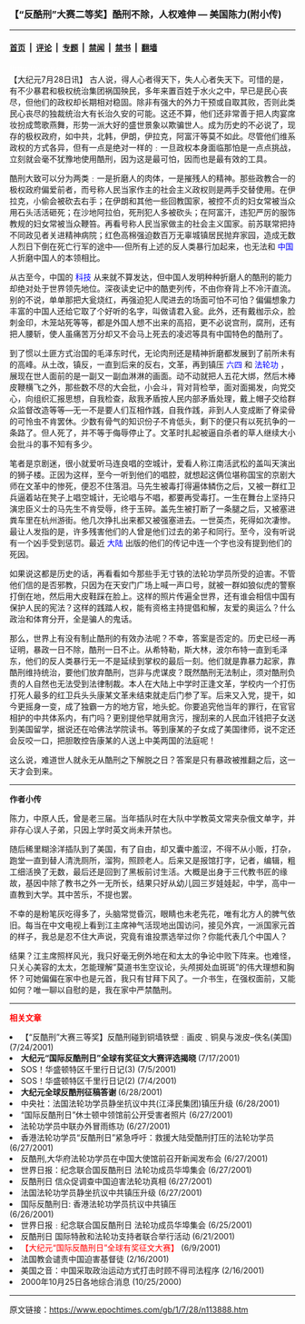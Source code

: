 ### 【“反酷刑”大赛二等奖】酷刑不除，人权难伸 — 美国陈力(附小传)

---

#### [首页](../../../..?n113888) &nbsp;|&nbsp; [评论](../../../../../epoch-comment?n113888) &nbsp;|&nbsp; [专题](../../../../../epoch-special?n113888) &nbsp;|&nbsp; [禁闻](../../../../../epoch-news?n113888) &nbsp;|&nbsp; [禁书](../../../../../books?n113888) &nbsp;|&nbsp; [翻墙](https://github.com/gfw-breaker/nogfw/blob/master/README.md?n113888)


<div class="post_content" id="artbody" itemprop="articleBody">
 <!-- article content begin -->
 <p>
  <font color="#ffffff">
   (http://www.epochtimes.com)
  </font>
  <br/>
  【大纪元7月28日讯】 古人说，得人心者得天下，失人心者失天下。可惜的是，有不少暴君和极权统治集团祸国殃民，多年来置百姓于水火之中，早已是民心丧尽，但他们的政权却长期相对稳固。除非有强大的外力干预或自取其败，否则此类民心丧尽的独裁统治大有长治久安的可能。这还不算，他们还非常善于把人肉宴席妆扮成莺歌燕舞，形势一派大好的盛世景象以欺骗世人。成为历史的不必说了，现存的极权政府，如中共，北韩，伊朗，伊拉克，阿富汗等莫不如此。尽管他们维系政权的方式各异，但有一点是绝对一样的﹕一旦政权本身面临那怕是一点点挑战，立刻就会毫不犹豫地使用酷刑，因为这是最可怕，因而也是最有效的工具。
 </p>
 <p>
  酷刑大致可以分为两类﹕一是折磨人的肉体，一是摧残人的精神。那些政教合一的极权政府偏爱前者，而号称人民当家作主的社会主义政权则是两手交替使用。在伊拉克，小偷会被砍去右手；在伊朗和其他一些回教国家，被控不贞的妇女常被当众用石头活活砸死；在沙地阿拉伯，死刑犯人多被砍头；在阿富汗，违犯严厉的服饰教规的妇女常被当众鞭笞。再看号称人民当家做主的社会主义国家。前苏联常把持不同政见者关进精神病院；红色高棉强迫数百万无辜城镇居民抛弃家园，造成无数人烈日下倒在死亡行军的途中—-但所有上述的反人类暴行加起来，也无法和
  <ok href="http://www3.epochtimes.com/news/epochnews/main/2.html">
   <font color="blue">
    中国
   </font>
  </ok>
  人折磨中国人的本领相比。
 </p>
 <p>
  从古至今，中国的
  <ok href="http://www3.epochtimes.com/news/epochnews/main/6.html">
   <font color="blue">
    科技
   </font>
  </ok>
  从来就不算发达，但中国人发明种种折磨人的酷刑的能力却绝对处于世界领先地位。深夜读史记中的酷吏列传，不由你脊背上不冷汗直流。别的不说，单单那把大瓮烧红，再强迫犯人爬进去的场面可怕不可怕？偏偏想象力丰富的中国人还给它取了个好听的名字，叫做请君入瓮。此外，还有戴枷示众，脸刺金印，木笼站死等等，都是外国人想不出来的高招，更不必说宫刑，腐刑，还有把人腰斩，使人虽痛苦万分却又不会马上死去的凌迟等具有中国特色的酷刑了。
 </p>
 <p>
  到了惯以土匪方式治国的毛泽东时代，无论肉刑还是精神折磨都发展到了前所未有的高峰。从土改，镇反，一直到后来的反右，文革，再到镇压
  <ok href="https://www.epochtimes.com/news/epochnews/news/Focus.asp?Focus_ID=1102">
   <font color="blue">
    六四
   </font>
  </ok>
  和
  <ok href="http://falundafa.org">
   <font color="blue">
    法轮功
   </font>
  </ok>
  ，展现在世人面前的是一副又一副血淋淋的画面。动不动就把人五花大绑，然后木棒皮鞭横飞之外，那些数不尽的大会批，小会斗，背对背检举，面对面揭发，向党交心，向组织汇报思想，自我检查，敌我矛盾按人民内部矛盾处理，戴上帽子交给群众监督改造等等—无一不是要人们互相作践，自我作践，非到人人变成断了脊梁骨的可怜虫不肯罢休。少数有骨气的知识份子不肯低头，剩下的便只有以死抗争的一条路了。但人死了，并不等于侮辱停止了。文革时扎起被逼自杀者的草人继续大小会批斗的事不知有多少。
 </p>
 <p>
  笔者是京剧迷，很小就爱听马连良唱的空城计，爱看人称江南活武松的盖叫天演出的狮子楼。正因为这样，至今一听到他们的唱腔，就想起这俩位堪称国宝的京剧大师在文革中的惨死，便忍不住落泪。马先生被毒打得遍体鳞伤之后，又被一群红卫兵逼着站在凳子上唱空城计，无论唱与不唱，都要再受毒打。一生在舞台上坚持只演忠臣义士的马先生不肯受辱，终于玉碎。盖先生被打断了一条腿之后，又被塞进粪车里在杭州游街。他几次挣扎出来都又被强塞进去。一世英杰，死得如次凄惨。最让人发指的是，许多残害他们的人曾是他们过去的弟子和同行。至今，没有听说有一个凶手受到惩罚。最近
  <ok href="http://www3.epochtimes.com/news/epochnews/main/2.html">
   <font color="blue">
    大陆
   </font>
  </ok>
  出版的他们的传记中连一个字也没有提到他们的死因。
 </p>
 <p>
  如果说这都是历史的话，再看看如今那些手无寸铁的法轮功学员所受的迫害。不管他们信的是否邪教，只因为在天安门广场上喊一声口号，就被一群如狼似虎的警察打倒在地，然后用大皮鞋踩在脸上。这样的照片传遍全世界，还有谁会相信中国有保护人民的宪法？这样的践踏人权，能有资格主持提倡和解，友爱的奥运么？什么政治和体育分开，全是骗人的鬼话。
 </p>
 <p>
  那么，世界上有没有制止酷刑的有效办法呢？不幸，答案是否定的。历史已经一再证明，暴政一日不除，酷刑一日不止。从希特勒，斯大林，波尔布特一直到毛泽东，他们的反人类暴行无一不是延续到掌权的最后一刻。他们就是靠暴力起家，靠酷刑维持统治，要他们放弃酷刑，岂非与虎谋皮？既然酷刑无法制止，须对酷刑负责的人自然也无法受到法律制裁。本人在大陆上中学时正逢文革，学校内一个打伤打死人最多的红卫兵头头康某文革未结束就走后门参了军。后来又入党，提干，如今更摇身一变，成了独霸一方的地方官，地头蛇。你要追究他当年的罪行，在官官相护的中共体系内，有门吗？更别提他早就用贪污，搜刮来的人民血汗钱把子女送到美国留学，据说还在哈佛法学院读书。等到康某的子女成了美国律师，说不定还会反咬一口，把胆敢控告康某的人送上中美两国的法庭呢！
 </p>
 <p>
  这么说，难道世人就永无从酷刑之下解脱之日？答案是只有暴政被推翻之后，这一天才会到来。
 </p>
 <hr/>
 <p>
  <b>
   作者小传
  </b>
 </p>
 <p>
  陈力，中原人氏，曾是老三届。当年插队时在大队中学教英文常夹杂俄文单字，并非存心误人子弟，只因上学时英文尚未开禁也。
 </p>
 <p>
  随后稀里糊涂洋插队到了美国，有了自由，却又囊中羞涩，不得不从小贩，打杂，跑堂一直到替人清洗厕所，溜狗，照顾老人。后来又是报馆打字，记者，编辑，粗工细活换了无数，最后还是回到了黑板前讨生活。大概是出身于三代教书匠的缘故，基因中除了教书之外一无所长，结果只好从幼儿园三岁娃娃起，中学，高中一直教到大学。其中苦乐，不提也罢。
 </p>
 <p>
  不幸的是粉笔灰吃得多了，头脑常觉昏沉，眼睛也未老先花，唯有北方人的脾气依旧。每当在中文电视上看到江主席神气活现地出国访问，接见外宾，一派国家元首的样子，我总是忍不住大声说，究竟有谁投票选举过你？你能代表几个中国人？
 </p>
 <p>
  结果？江主席照样风光，我只好毫无例外地在和太太的争论中败下阵来。也难怪，只关心美容的太太，怎能理解”莫道书生空议论，头颅掷处血斑斑”的伟大理想和胸怀？可她偏偏在家中也是元首，我只有甘拜下风了。一介书生，在强权面前，又能如何？唯一聊以自慰的是，我在家中严禁酷刑。
  <font color="#ffffff">
   (http://www.dajiyuan.com)
  </font>
 </p>
 <hr/>
 <p>
  <b>
   <font color="red">
    相关文章
   </font>
  </b>
  <br/>
 </p>
 <li>
  <ok href="newscontent.asp?ID=112410" target="_blank">
   【“反酷刑”大赛三等奖】反酷刑碰到铜墙铁壁﹕画皮﹑铜臭与泼皮–佚名(美国)
  </ok>
  (7/24/2001)
  <li>
   <ok href="newscontent.asp?ID=110595" target="_blank">
    <b>
     大纪元“国际反酷刑日”全球有奖征文大赛评选揭晓
    </b>
   </ok>
   (7/17/2001)
   <li>
    <ok href="newscontent.asp?ID=106567" target="_blank">
     SOS！华盛顿特区千里行日记(3)
    </ok>
    (7/5/2001)
    <li>
     <ok href="newscontent.asp?ID=106260" target="_blank">
      SOS！华盛顿特区千里行日记(2)
     </ok>
     (7/4/2001)
     <li>
      <ok href="newscontent.asp?ID=104263" target="_blank">
       <b>
        大纪元全球反酷刑征稿答谢
       </b>
      </ok>
      (6/28/2001)
      <li>
       <ok href="newscontent.asp?ID=104173" target="_blank">
        中央社：法国法轮功学员静坐抗议中共(江泽民集团)镇压升级
       </ok>
       (6/28/2001)
       <li>
        <ok href="newscontent.asp?ID=103955" target="_blank">
         “国际反酷刑日”休士顿中领馆前公开受害者照片
        </ok>
        (6/27/2001)
        <li>
         <ok href="newscontent.asp?ID=103938" target="_blank">
          法轮功学员中联办外冒雨练功
         </ok>
         (6/27/2001)
         <li>
          <ok href="newscontent.asp?ID=103876" target="_blank">
           香港法轮功学员“反酷刑日”紧急呼吁：救援大陆受酷刑打压的法轮功学员
          </ok>
          (6/27/2001)
          <li>
           <ok href="newscontent.asp?ID=103758" target="_blank">
            反酷刑,大华府法轮功学员在中国大使馆前召开新闻发布会
           </ok>
           (6/27/2001)
           <li>
            <ok href="newscontent.asp?ID=103745" target="_blank">
             世界日报：纪念联合国反酷刑日 法轮功成员华埠集会
            </ok>
            (6/27/2001)
            <li>
             <ok href="newscontent.asp?ID=103696" target="_blank">
              反酷刑日 信众促调查中国迫害法轮功真相
             </ok>
             (6/27/2001)
             <li>
              <ok href="newscontent.asp?ID=103634" target="_blank">
               法国法轮功学员静坐抗议中共镇压升级
              </ok>
              (6/27/2001)
              <li>
               <ok href="newscontent.asp?ID=103423" target="_blank">
                国际反酷刑日: 香港法轮功学员抗议中共镇压
                <br/>
               </ok>
               (6/26/2001)
               <li>
                <ok href="newscontent.asp?ID=103119" target="_blank">
                 世界日报﹕纪念联合国反酷刑日 法轮功成员华埠集会
                </ok>
                (6/25/2001)
                <li>
                 <ok href="newscontent.asp?ID=101841" target="_blank">
                  反酷刑日 国际特赦和法轮功支持者联合举行活动
                 </ok>
                 (6/21/2001)
                 <li>
                  <ok href="newscontent.asp?ID=97082" target="_blank">
                   <font color="red">
                    【大纪元“国际反酷刑日”全球有奖征文大赛】
                   </font>
                  </ok>
                  (6/9/2001)
                  <li>
                   <ok href="newscontent.asp?ID=47957" target="_blank">
                    法国教会谴责中国迫害基督徒
                   </ok>
                   (2/16/2001)
                   <li>
                    <ok href="newscontent.asp?ID=47913" target="_blank">
                     美国之音：中国采取政治运动方式打击时顾不得司法程序
                    </ok>
                    (2/16/2001)
                    <li>
                     <ok href="newscontent.asp?ID=6524" target="_blank">
                      2000年10月25日各地综合消息
                     </ok>
                     (10/25/2000)
                     <br/>
                     <!-- article content end -->
                     <div id="below_article_ad">
                     </div>
                    </li>
                   </li>
                  </li>
                 </li>
                </li>
               </li>
              </li>
             </li>
            </li>
           </li>
          </li>
         </li>
        </li>
       </li>
      </li>
     </li>
    </li>
   </li>
  </li>
 </li>
</div>


---

原文链接：https://www.epochtimes.com/gb/1/7/28/n113888.htm